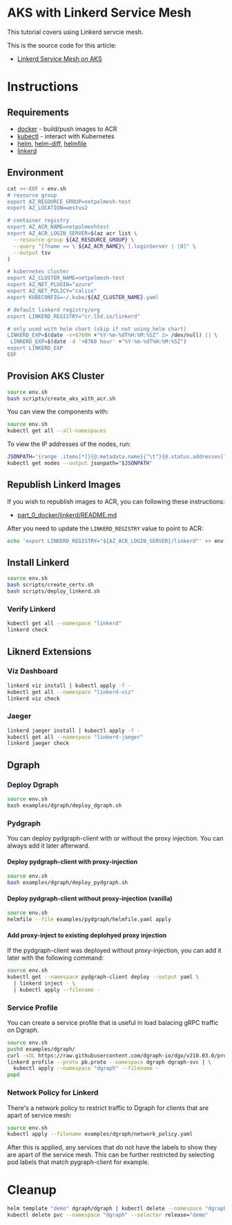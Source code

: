 # AKS with Linkerd Service Mesh

This tutorial covers using Linkerd servcie mesh.

This is the source code for this article:

* [Linkerd Service Mesh on AKS](https://joachim8675309.medium.com/linkerd-service-mesh-on-aks-a75d60ef4f5a)

# Instructions

## Requirements

* [docker](https://docs.docker.com/get-docker/) - build/push images to ACR
* [kubectl](https://kubernetes.io/docs/tasks/tools/) - interact with Kubernetes
* [helm](https://helm.sh/docs/intro/install/), [helm-diff](https://github.com/databus23/helm-diff), [helmfile](https://github.com/roboll/helmfile)
* [linkerd](https://linkerd.io/2.10/getting-started/)


## Environment

```bash
cat <<-EOF > env.sh
# resource group
export AZ_RESOURCE_GROUP=netpolmesh-test
export AZ_LOCATION=westus2

# container registry
export AZ_ACR_NAME=netpolmeshtest
export AZ_ACR_LOGIN_SERVER=$(az acr list \
  --resource-group ${AZ_RESOURCE_GROUP} \
  --query "[?name == \`${AZ_ACR_NAME}\`].loginServer | [0]" \
  --output tsv
)

# kubernetes cluster
export AZ_CLUSTER_NAME=netpolmesh-test
export AZ_NET_PLUGIN="azure"
export AZ_NET_POLICY="calico"
export KUBECONFIG=~/.kube/${AZ_CLUSTER_NAME}.yaml

# default linkerd registry/org
export LINKERD_REGISTRY="cr.l5d.io/linkerd"

# only used with helm chart (skip if not using helm chart)
LINKERD_EXP=$(date -v+8760H +"%Y-%m-%dT%H:%M:%SZ" 2> /dev/null) || \
 LINKERD_EXP=$(date -d '+8760 hour' +"%Y-%m-%dT%H:%M:%SZ")
export LINKERD_EXP
EOF
```

## Provision AKS Cluster

```bash
source env.sh
bash scripts/create_aks_with_acr.sh
```

You can view the components with:

```bash
source env.sh
kubectl get all --all-namespaces
```

To view the IP addresses of the nodes, run:

```bash
JSONPATH='{range .items[*]}{@.metadata.name}{"\t"}{@.status.addresses[?(@.type == "InternalIP")].address}{"\n"}{end}'
kubectl get nodes --output jsonpath="$JSONPATH"
```

## Republish Linkerd Images

If you wish to republish images to ACR, you can following these instructions:

* [part_0_docker/linkerd/README.md](../part_0_docker/linkerd/README.md)

After you need to update the `LINKERD_REGISTRY` value to point to ACR:

```bash
echo 'export LINKERD_REGISTRY="${AZ_ACR_LOGIN_SERVER}/linkerd"' >> env.sh
```

## Install Linkerd

```bash
source env.sh
bash scripts/create_certs.sh
bash scripts/deploy_linkerd.sh
```

### Verify Linkerd

```bash
kubectl get all --namespace "linkerd"
linkerd check
```

## Liknerd Extensions

### Viz Dashboard

```bash
linkerd viz install | kubectl apply -f -
kubectl get all --namespace "linkerd-viz"
linkerd viz check
```

### Jaeger

```bash
linkerd jaeger install | kubectl apply -f -
kubectl get all --namespace "linkerd-jaeger"
linkerd jaeger check
```

## Dgraph

### Deploy Dgraph

```bash
source env.sh
bash examples/dgraph/deploy_dgraph.sh
```

### Pydgraph

You can deploy pydgraph-client with or without the proxy injection.  You can always add it later afterward.

#### Deploy pydgraph-client with proxy-injection

```bash
source env.sh
bash examples/dgraph/deploy_pydgraph.sh
```

#### Deploy pydgraph-client without proxy-injection (vanilla)

```bash
source env.sh
helmfile --file examples/pydgraph/helmfile.yaml apply
```

#### Add proxy-inject to existing deplohyed proxy injection

If the pydgraph-client was deployed without proxy-injection, you can add it later with the following command:

```bash
source env.sh
kubectl get --namespace pydgraph-client deploy --output yaml \
  | linkerd inject - \
  | kubectl apply --filename -
```

### Service Profile

You can create a service profile that is useful in load balacing gRPC traffic on Dgraph.

```bash
source env.sh
pushd examples/dgraph/
curl -sOL https://raw.githubusercontent.com/dgraph-io/dgo/v210.03.0/protos/api.proto
linkerd profile --proto pb.proto --namespace dgraph dgraph-svc | \
  kubectl apply --namespace "dgraph" --filename -
popd
```

### Network Policy for Linkerd

There's a network policy to restrict traffic to Dgraph for clients that are apart of service mesh:

```bash
source env.sh
kubectl apply --filename examples/dgraph/network_policy.yaml
```

After this is applied, any services that do not have the labels to show they are apart of the service mesh.  This can be further restricted by selecting pod labels that match pygraph-client for example.

# Cleanup

```bash
helm template "demo" dgraph/dgraph | kubectl delete --namespace "dgraph" --filename -
kubectl delete pvc --namespace "dgraph" --selector release="demo"
```
